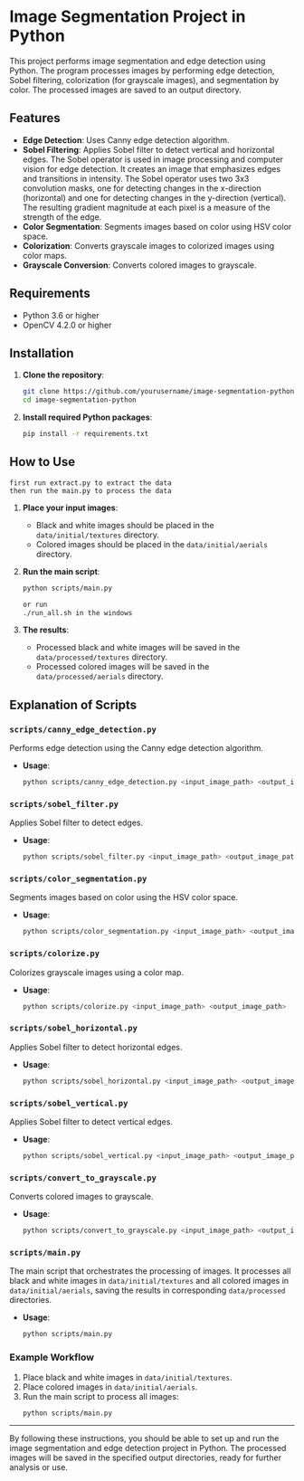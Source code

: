 # Image Segmentation Project in Python

This project performs image segmentation and edge detection using Python. The program processes images by performing edge detection, Sobel filtering, colorization (for grayscale images), and segmentation by color. The processed images are saved to an output directory.

## Features
- **Edge Detection**: Uses Canny edge detection algorithm.
- **Sobel Filtering**: Applies Sobel filter to detect vertical and horizontal edges.
    The Sobel operator is used in image processing and computer vision for edge detection. It creates an image that emphasizes edges and transitions in intensity. The Sobel operator uses two 3x3 convolution masks, one for detecting changes in the x-direction (horizontal) and one for detecting changes in the y-direction (vertical). The resulting gradient magnitude at each pixel is a measure of the strength of the edge.
- **Color Segmentation**: Segments images based on color using HSV color space.
- **Colorization**: Converts grayscale images to colorized images using color maps.
- **Grayscale Conversion**: Converts colored images to grayscale.

## Requirements
- Python 3.6 or higher
- OpenCV 4.2.0 or higher

## Installation
1. **Clone the repository**:
    ```sh
    git clone https://github.com/yourusername/image-segmentation-python.git
    cd image-segmentation-python
    ```

2. **Install required Python packages**:
    ```sh
    pip install -r requirements.txt
    ```


## How to Use
    first run extract.py to extract the data
    then run the main.py to process the data
    
1. **Place your input images**:
    - Black and white images should be placed in the `data/initial/textures` directory.
    - Colored images should be placed in the `data/initial/aerials` directory.

2. **Run the main script**:
    ```sh
    python scripts/main.py

    or run
    ./run_all.sh in the windows
    ```

3. **The results**:
    - Processed black and white images will be saved in the `data/processed/textures` directory.
    - Processed colored images will be saved in the `data/processed/aerials` directory.

## Explanation of Scripts
### `scripts/canny_edge_detection.py`
Performs edge detection using the Canny edge detection algorithm.
- **Usage**:
    ```sh
    python scripts/canny_edge_detection.py <input_image_path> <output_image_path>
    ```

### `scripts/sobel_filter.py`
Applies Sobel filter to detect edges.
- **Usage**:
    ```sh
    python scripts/sobel_filter.py <input_image_path> <output_image_path>
    ```

### `scripts/color_segmentation.py`
Segments images based on color using the HSV color space.
- **Usage**:
    ```sh
    python scripts/color_segmentation.py <input_image_path> <output_image_path>
    ```

### `scripts/colorize.py`
Colorizes grayscale images using a color map.
- **Usage**:
    ```sh
    python scripts/colorize.py <input_image_path> <output_image_path>
    ```

### `scripts/sobel_horizontal.py`
Applies Sobel filter to detect horizontal edges.
- **Usage**:
    ```sh
    python scripts/sobel_horizontal.py <input_image_path> <output_image_path>
    ```

### `scripts/sobel_vertical.py`
Applies Sobel filter to detect vertical edges.
- **Usage**:
    ```sh
    python scripts/sobel_vertical.py <input_image_path> <output_image_path>
    ```

### `scripts/convert_to_grayscale.py`
Converts colored images to grayscale.
- **Usage**:
    ```sh
    python scripts/convert_to_grayscale.py <input_image_path> <output_image_path>
    ```

### `scripts/main.py`
The main script that orchestrates the processing of images. It processes all black and white images in `data/initial/textures` and all colored images in `data/initial/aerials`, saving the results in corresponding `data/processed` directories.
- **Usage**:
    ```sh
    python scripts/main.py
    ```

### Example Workflow
1. Place black and white images in `data/initial/textures`.
2. Place colored images in `data/initial/aerials`.
3. Run the main script to process all images:
    ```sh
    python scripts/main.py
    ```

---

By following these instructions, you should be able to set up and run the image segmentation and edge detection project in Python. The processed images will be saved in the specified output directories, ready for further analysis or use.
